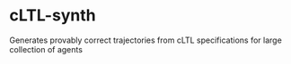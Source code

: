 # cLTL-synth
Generates provably correct trajectories from cLTL specifications for large collection of agents
